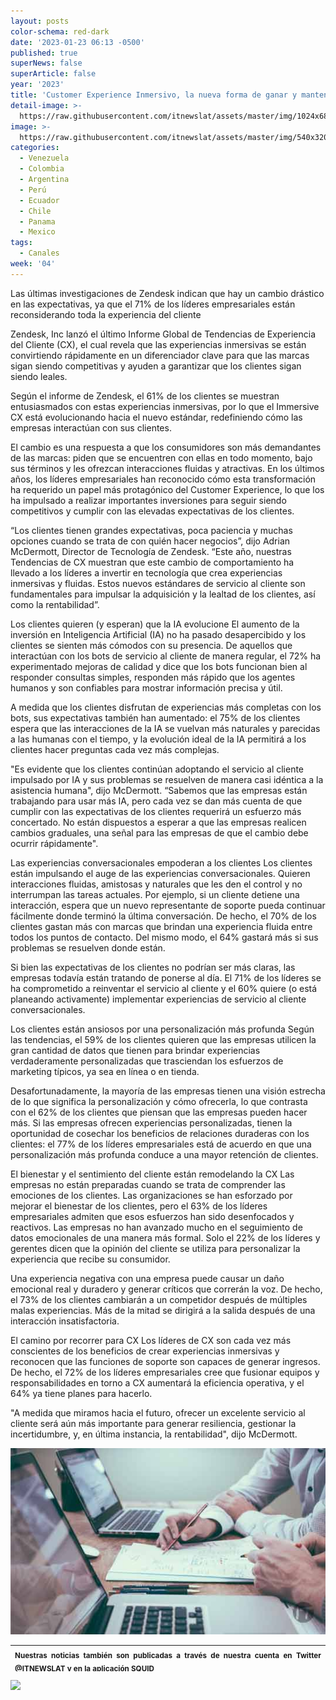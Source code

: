 ```yaml
---
layout: posts
color-schema: red-dark
date: '2023-01-23 06:13 -0500'
published: true
superNews: false
superArticle: false
year: '2023'
title: 'Customer Experience Inmersivo, la nueva forma de ganar y mantener clientes'
detail-image: >-
  https://raw.githubusercontent.com/itnewslat/assets/master/img/1024x680/Clientes-g.jpg
image: >-
  https://raw.githubusercontent.com/itnewslat/assets/master/img/540x320/Clientes-p.jpg
categories:
  - Venezuela
  - Colombia
  - Argentina
  - Perú
  - Ecuador
  - Chile
  - Panama
  - Mexico
tags:
  - Canales
week: '04'
---
```

Las últimas investigaciones de Zendesk indican que hay un cambio drástico en las expectativas, ya que el 71% de los líderes empresariales están reconsiderando toda la experiencia del cliente
 
Zendesk, Inc lanzó el último Informe Global de Tendencias de Experiencia del Cliente (CX), el cual revela que las experiencias inmersivas se están convirtiendo rápidamente en un diferenciador clave para que las marcas sigan siendo competitivas y ayuden a garantizar que los clientes sigan siendo leales.
 
Según el informe de Zendesk, el 61% de los clientes se muestran entusiasmados con estas experiencias inmersivas, por lo que el Immersive CX está evolucionando hacia el nuevo estándar, redefiniendo cómo las empresas interactúan con sus clientes. 
 
El cambio es una respuesta a que los consumidores son más demandantes de las marcas: piden que se encuentren con ellas en todo momento, bajo sus términos y les ofrezcan interacciones fluidas y atractivas. En los últimos años, los líderes empresariales han reconocido cómo esta transformación ha requerido un papel más protagónico del Customer Experience, lo que los ha impulsado a realizar importantes inversiones para seguir siendo competitivos y cumplir con las elevadas expectativas de los clientes.
 
“Los clientes tienen grandes expectativas, poca paciencia y muchas opciones cuando se trata de con quién hacer negocios”, dijo Adrian McDermott, Director de Tecnología de Zendesk. “Este año, nuestras Tendencias de CX muestran que este cambio de comportamiento ha llevado a los líderes a invertir en tecnología que crea experiencias inmersivas y fluidas. Estos nuevos estándares de servicio al cliente son fundamentales para impulsar la adquisición y la lealtad de los clientes, así como la rentabilidad”.
 
Los clientes quieren (y esperan) que la IA evolucione
El aumento de la inversión en Inteligencia Artificial (IA) no ha pasado desapercibido y los clientes se sienten más cómodos con su presencia. De aquellos que interactúan con los bots de servicio al cliente de manera regular, el 72% ha experimentado mejoras de calidad y dice que los bots funcionan bien al responder consultas simples, responden más rápido que los agentes humanos y son confiables para mostrar información precisa y útil.
 
A medida que los clientes disfrutan de experiencias más completas con los bots, sus expectativas también han aumentado: el 75% de los clientes espera que las interacciones de la IA se vuelvan más naturales y parecidas a las humanas con el tiempo, y la evolución ideal de la IA permitirá a los clientes hacer preguntas cada vez más complejas.
 
"Es evidente que los clientes continúan adoptando el servicio al cliente impulsado por IA y sus problemas se resuelven de manera casi idéntica a la asistencia humana", dijo McDermott. “Sabemos que las empresas están trabajando para usar más IA, pero cada vez se dan más cuenta de que cumplir con las expectativas de los clientes requerirá un esfuerzo más concertado. No están dispuestos a esperar a que las empresas realicen cambios graduales, una señal para las empresas de que el cambio debe ocurrir rápidamente".
 
Las experiencias conversacionales empoderan a los clientes
Los clientes están impulsando el auge de las experiencias conversacionales. Quieren interacciones fluidas, amistosas y naturales que les den el control y no interrumpan las tareas actuales. Por ejemplo, si un cliente detiene una interacción, espera que un nuevo representante de soporte pueda continuar fácilmente donde terminó la última conversación. De hecho, el 70% de los clientes gastan más con marcas que brindan una experiencia fluida entre todos los puntos de contacto. Del mismo modo, el 64% gastará más si sus problemas se resuelven donde están.
 
Si bien las expectativas de los clientes no podrían ser más claras, las empresas todavía están tratando de ponerse al día. El 71% de los líderes se ha comprometido a reinventar el servicio al cliente y el 60% quiere (o está planeando activamente) implementar experiencias de servicio al cliente conversacionales.
 
Los clientes están ansiosos por una personalización más profunda
Según las tendencias, el 59% de los clientes quieren que las empresas utilicen la gran cantidad de datos que tienen para brindar experiencias verdaderamente personalizadas que trasciendan los esfuerzos de marketing típicos, ya sea en línea o en tienda.
 
Desafortunadamente, la mayoría de las empresas tienen una visión estrecha de lo que significa la personalización y cómo ofrecerla, lo que contrasta con el 62% de los clientes que piensan que las empresas pueden hacer más. Si las empresas ofrecen experiencias personalizadas, tienen la oportunidad de cosechar los beneficios de relaciones duraderas con los clientes: el 77% de los líderes empresariales está de acuerdo en que una personalización más profunda conduce a una mayor retención de clientes.
 
El bienestar y el sentimiento del cliente están remodelando la CX
Las empresas no están preparadas cuando se trata de comprender las emociones de los clientes. Las organizaciones se han esforzado por mejorar el bienestar de los clientes, pero el 63% de los líderes empresariales admiten que esos esfuerzos han sido desenfocados y reactivos. Las empresas no han avanzado mucho en el seguimiento de datos emocionales de una manera más formal. Solo el 22% de los líderes y gerentes dicen que la opinión del cliente se utiliza para personalizar la experiencia que recibe su consumidor.
 
Una experiencia negativa con una empresa puede causar un daño emocional real y duradero y generar críticos que correrán la voz. De hecho, el 73% de los clientes cambiarán a un competidor después de múltiples malas experiencias. Más de la mitad se dirigirá a la salida después de una interacción insatisfactoria.
 
El camino por recorrer para CX
Los líderes de CX son cada vez más conscientes de los beneficios de crear experiencias inmersivas y reconocen que las funciones de soporte son capaces de generar ingresos. De hecho, el 72% de los líderes empresariales cree que fusionar equipos y responsabilidades en torno a CX aumentará la eficiencia operativa, y el 64% ya tiene planes para hacerlo.
 
"A medida que miramos hacia el futuro, ofrecer un excelente servicio al cliente será aún más importante para generar resiliencia, gestionar la incertidumbre, y, en última instancia, la rentabilidad", dijo McDermott.

![](https://raw.githubusercontent.com/itnewslat/assets/master/img/540x320/Clientes-p.jpg)

<table style="height: 42px;" width="569">
<tbody>
<tr>
<td style="text-align: justify;"><sub><strong>Nuestras noticias también son publicadas a través de nuestra cuenta en Twitter <a href="https://twitter.com/itnewslat?lang=es">@ITNEWSLAT</a> y en la aplicación <a href="https://squidapp.co/en/">SQUID</a></strong></sub></td>
</tr>
</tbody>
</table>

<img src="https://tracker.metricool.com/c3po.jpg?hash=56f88a41e39ab42c063cc51676587a04"/>